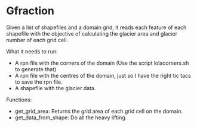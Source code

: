 # Gfraction
Given a list of shapefiles and a domain grid, it reads each feature of each shapefile with the objective of calculating the glacier area and glacier number of each grid cell.

What it needs to run:
  - A rpn file with the corners of the domain (Use the script lolacorners.sh to generate that)
  - A rpn file with the centres of the domain, just so I have the right tic tacs to save the rpn file.
  - A shapefile with the glacier data.

Functions:
 - get_grid_area: Returns the grid area of each grid cell on the domain.
 - get_data_from_shape: Do all the heavy lifting.
